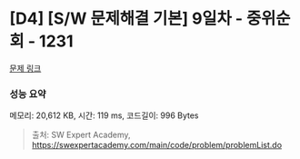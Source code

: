 # [D4] [S/W 문제해결 기본] 9일차 - 중위순회 - 1231 

[문제 링크](https://swexpertacademy.com/main/code/problem/problemDetail.do?contestProbId=AV140YnqAIECFAYD) 

### 성능 요약

메모리: 20,612 KB, 시간: 119 ms, 코드길이: 996 Bytes



> 출처: SW Expert Academy, https://swexpertacademy.com/main/code/problem/problemList.do